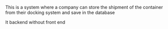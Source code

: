 This is a system where a company can store the shipment of the container from their docking system and save in the database

It backend without front end 
